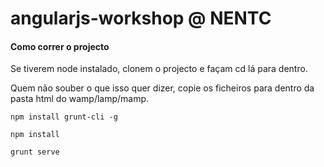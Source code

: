 # angularjs-workshop @ NENTC



#### Como correr o projecto
Se tiverem node instalado, clonem o projecto e façam cd lá para dentro. 

Quem não souber o que isso quer dizer, copie os ficheiros para dentro da pasta html do wamp/lamp/mamp.

`npm install grunt-cli -g`

`npm install`

`grunt serve`